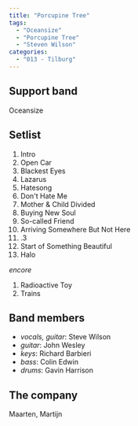 ```yaml
---
title: "Porcupine Tree"
tags:
  - "Oceansize"
  - "Porcupine Tree"
  - "Steven Wilson"
categories:
  - "013 - Tilburg"
---
```

Support band
------------
Oceansize

Setlist
-------
1. Intro
1. Open Car
1. Blackest Eyes
1. Lazarus
1. Hatesong
1. Don't Hate Me
1. Mother & Child Divided
1. Buying New Soul
1. So-called Friend
1. Arriving Somewhere But Not Here
1. .3
1. Start of Something Beautiful
1. Halo

_encore_

1. Radioactive Toy
1. Trains

Band members
------------
* _vocals, guitar_: Steve Wilson
* _guitar_: John Wesley
* _keys_: Richard Barbieri
* _bass_: Colin Edwin
* _drums_: Gavin Harrison

The company
-----------
Maarten, Martijn
